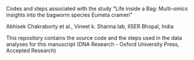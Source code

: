 Codes and steps associated with the study "Life inside a Bag: Multi-omics insights into the bagworm species Eumeta crameri"

Abhisek Chakraborty et al., Vineet k. Sharma lab, IISER Bhopal, India

This repository contains the source code and the steps used in the data analyses for this manuscript (DNA Research - Oxford University Press, Accepted Research)
